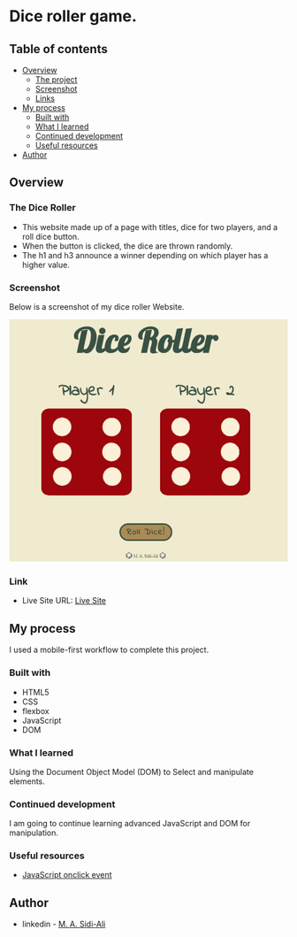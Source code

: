 # Dice roller game.

## Table of contents

- [Overview](#overview)
  - [The project](#the-dice-roller)
  - [Screenshot](#screenshot)
  - [Links](#links)
- [My process](#my-process)
  - [Built with](#built-with)
  - [What I learned](#what-i-learned)
  - [Continued development](#continued-development)
  - [Useful resources](#useful-resources)
- [Author](#author)

## Overview

### The Dice Roller
- This website made up of a page with titles, dice for two players, and a roll dice button.
- When the button is clicked, the dice are thrown randomly.
- The h1 and h3 announce a winner depending on which player has a higher value.

### Screenshot

Below is a screenshot of my dice roller Website.

![](images/screenshot.png)

### Link

- Live Site URL: [Live Site](https://sidi-ali.github.io/dice-roller/)

## My process

I used a mobile-first workflow to complete this project.

### Built with

- HTML5
- CSS
- flexbox
- JavaScript
- DOM


### What I learned

Using the Document Object Model (DOM)  to Select and manipulate elements.

### Continued development

I am going to continue learning advanced JavaScript and DOM for manipulation.

### Useful resources

- [JavaScript onclick event](https://www.w3schools.com/jsref/event_onclick.asp)

## Author

- linkedin - [M. A. Sidi-Ali](https://www.linkedin.com/in/muhammad-adamu-sidi-ali-907a486b/)
